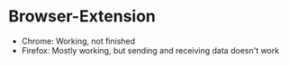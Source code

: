 # Browser-Extension

- Chrome: Working, not finished
- Firefox: Mostly working, but sending and receiving data doesn't work

